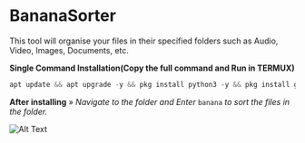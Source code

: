 # BananaSorter
This tool will organise your files in their specified folders such as Audio, Video, Images, Documents, etc.

<b>Single Command Installation(Copy the full command and Run in TERMUX)</b>

```jsx
apt update && apt upgrade -y && pkg install python3 -y && pkg install git -y && git clone https://github.com/k1ushal/BananaSorter && echo "python3 $HOME/BananaSorter/banana.py" >> $PREFIX/bin/banana && chmod +x $PREFIX/bin/banana && echo -e "\e[1;36m Banana is now successfully installed in your device.\n Now, Just open the folder using cd <folderpath> and\n Enter\e[1;33m banana\e[1;36m to organise the files."
```
<b>After installing</b>
» <i>Navigate to the folder and Enter</i> ```banana``` <i>to sort the files in the folder.</i>

![Alt Text](G_20220621_1634344.gif)

